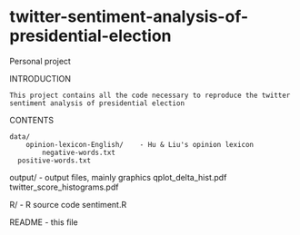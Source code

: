 # twitter-sentiment-analysis-of-presidential-election
Personal project

INTRODUCTION

	This project contains all the code necessary to reproduce the twitter sentiment analysis of presidential election
  
CONTENTS

	data/
		opinion-lexicon-English/	- Hu & Liu's opinion lexicon
			negative-words.txt
      positive-words.txt
  
  output/							        - output files, mainly graphics
		qplot_delta_hist.pdf
		twitter_score_histograms.pdf
  
  R/								          - R source code
		sentiment.R
    
  README 							        - this file
